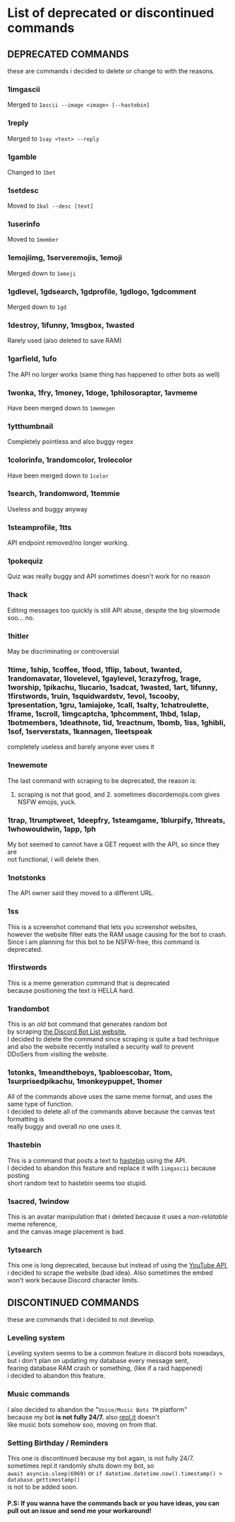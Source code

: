 # List of deprecated or discontinued commands<br>

## DEPRECATED COMMANDS<br>
these are commands i decided to delete or change to with the reasons.

### 1imgascii<br>
Merged to `1ascii --image <image> [--hastebin]`

### 1reply<br>
Merged to `1say <text> --reply`

### 1gamble<br>
Changed to `1bet`

### 1setdesc<br>
Moved to `1bal --desc [text]`

### 1userinfo<br>
Moved to `1member`

### 1emojiimg, 1serveremojis, 1emoji<br>
Merged down to `1emoji`

### 1gdlevel, 1gdsearch, 1gdprofile, 1gdlogo, 1gdcomment<br>
Merged down to `1gd`

### 1destroy, 1ifunny, 1msgbox, 1wasted<br>
Rarely used (also deleted to save RAM)

### 1garfield, 1ufo<br>
The API no lorger works (same thing has happened to other bots as well)

### 1wonka, 1fry, 1money, 1doge, 1philosoraptor, 1avmeme<br>
Have been merged down to `1memegen`

### 1ytthumbnail<br>
Completely pointless and also buggy regex<br>

### 1colorinfo, 1randomcolor, 1rolecolor<br>
Have been merged down to `1color`<br>

### 1search, 1randomword, 1temmie<br>
Useless and buggy anyway<br>

### 1steamprofile, 1tts<br>
API endpoint removed/no longer working.<br>

### 1pokequiz<br>
Quiz was really buggy and API sometimes doesn't work for no reason<br>

### 1hack<br>
Editing messages too quickly is still API abuse, despite the big slowmode<br>
soo... no.<br>

### 1hitler<br>
May be discriminating or controversial<br>

### 1time, 1ship, 1coffee, 1food, 1flip, 1about, 1wanted, 1randomavatar, 1lovelevel, 1gaylevel, 1crazyfrog, 1rage, 1worship, 1pikachu, 1lucario, 1sadcat, 1wasted, 1art, 1ifunny, 1firstwords, 1ruin, 1squidwardstv, 1evol, 1scooby, 1presentation, 1gru, 1amiajoke, 1call, 1salty, 1chatroulette, 1frame, 1scroll, 1imgcaptcha, 1phcomment, 1hbd, 1slap, 1botmembers, 1deathnote, 1id, 1reactnum, 1bomb, 1iss, 1ghibli, 1sof, 1serverstats, 1kannagen, 1leetspeak<br>
completely useless and barely anyone ever uses it<br>

### 1newemote<br>
The last command with scraping to be deprecated, the reason is:<br>
1. scraping is not that good, and 2. sometimes discordemojis.com gives NSFW emojis, yuck.<br>

### 1trap, 1trumptweet, 1deepfry, 1steamgame, 1blurpify, 1threats, 1whowouldwin, 1app, 1ph<br>
My bot seemed to cannot have a GET request with the API, so since they are<br>
not functional, i will delete then.<br>

### 1notstonks<br>
The API owner said they moved to a different URL.<br>

### 1ss<br>
This is a screenshot command that lets you screenshot websites,<br>
however the website filter eats the RAM usage causing for the bot to crash.<br>
Since i am planning for this bot to be NSFW-free, this command is deprecated.<br>

### 1firstwords<br>
This is a meme generation command that is deprecated<br>
because positioning the text is HELLA hard.<br>

### 1randombot<br>
This is an *old* bot command that generates random bot<br>
by scraping [the Discord Bot List website.](https://top.gg)<br>
I decided to delete the command since scraping is quite a bad technique<br>
and also the website recently installed a security wall to prevent<br>
DDoSers from visiting the website.<br>

### 1stonks, 1meandtheboys, 1pabloescobar, 1tom, 1surprisedpikachu, 1monkeypuppet, 1homer<br>
All of the commands above uses the same meme format, and uses the same type of function.<br>
I decided to delete all of the commands above because the canvas text formatting is<br>
really buggy and overall no one uses it.<br>

### 1hastebin<br>
This is a command that posts a text to [hastebin](https://hastebin.com/) using the API.<br>
I decided to abandon this feature and replace it with `1imgascii` because posting<br>
short random text to hastebin seems too stupid.<br>

### 1sacred, 1window<br>
This is an avatar manipulation that i deleted because it uses a *non-relatable* meme reference,<br>
and the canvas image placement is bad.<br>

### 1ytsearch<br>
This one is long deprecated, because but instead of using the [YouTube API](https://developers.google.com/youtube),<br>
i decided to scrape the website (bad idea). Also sometimes the embed won't work because Discord character limits.<br>

## DISCONTINUED COMMANDS
these are commands that i decided to not develop.

### Leveling system<br>
Leveling system seems to be a common feature in discord bots nowadays,<br>
but i don't plan on updating my database every message sent,<br>
fearing database RAM crash or something, (like if a raid happened)<br>
i decided to abandon this feature.<br>

### Music commands<br>
I also decided to abandon the "`Voice/Music Bots TM` platform"<br>
because my bot **is not fully 24/7.** also [repl.it](https://repl.it) doesn't<br>
like music bots somehow soo, moving on from that.<br>

### Setting Birthday / Reminders<br>
This one is discontinued because my bot again, is not fully 24/7.<br>
sometimes repl.it randomly shuts down my bot, so<br>
`await asyncio.sleep(6969)` or `if datetime.datetime.now().timestamp() > database.gettimestamp()`<br>
is not to be added soon.<br>

#### P.S: If you wanna have the commands back or you have ideas, you can pull out an issue and send me your workaround!
